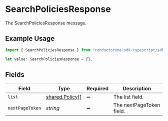 # SearchPoliciesResponse

The SearchPoliciesResponse message.

## Example Usage

```typescript
import { SearchPoliciesResponse } from "conductorone-sdk-typescript/sdk/models/shared";

let value: SearchPoliciesResponse = {};
```

## Fields

| Field                                                   | Type                                                    | Required                                                | Description                                             |
| ------------------------------------------------------- | ------------------------------------------------------- | ------------------------------------------------------- | ------------------------------------------------------- |
| `list`                                                  | [shared.Policy](../../../sdk/models/shared/policy.md)[] | :heavy_minus_sign:                                      | The list field.                                         |
| `nextPageToken`                                         | *string*                                                | :heavy_minus_sign:                                      | The nextPageToken field.                                |